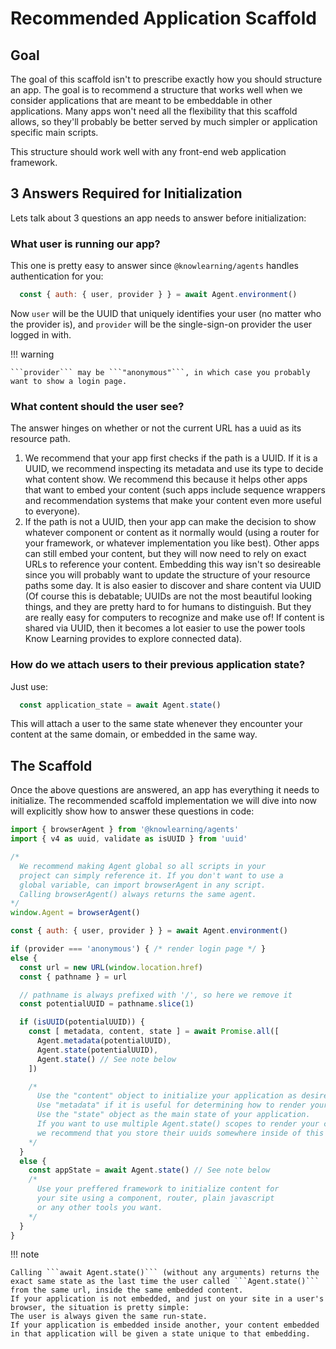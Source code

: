 # Recommended Application Scaffold

## Goal

The goal of this scaffold isn't to prescribe exactly how you should structure an app.
The goal is to recommend a structure that works well when we consider applications that are meant to be embeddable in other applications.
Many apps won't need all the flexibility that this scaffold allows, so they'll probably be better served by much simpler or application specific main scripts.

This structure should work well with any front-end web application framework.

## 3 Answers Required for Initialization

Lets talk about 3 questions an app needs to answer before initialization:

### What user is running our app?

This one is pretty easy to answer since ```@knowlearning/agents``` handles authentication for you:
```js
  const { auth: { user, provider } } = await Agent.environment()
```
Now ```user``` will be the UUID that uniquely identifies your user (no matter who the provider is),
and ```provider``` will be the single-sign-on provider the user logged in with.

!!! warning

    ```provider``` may be ```"anonymous"```, in which case you probably want to show a login page.

### What content should the user see?

The answer hinges on whether or not the current URL has a uuid as its resource path.

  1.  We recommend that your app first checks if the path is a UUID.
      If it is a UUID, we recommend inspecting its metadata and use its type to decide what content show.
      We recommend this because it helps other apps that want to embed your content
      (such apps include sequence wrappers and recommendation systems that make your content even more useful to everyone).
  2.  If the path is not a UUID, then your app can make the decision to show whatever component or content as it normally would
      (using a router for your framework, or whatever implementation you like best).
      Other apps can still embed your content, but they will now need to rely on exact URLs to reference your content.
      Embedding this way isn't so desireable since you will probably want to update the structure of your resource paths some day.
      It is also easier to discover and share content via UUID
      (Of course this is debatable; UUIDs are not the most beautiful looking things, and they are pretty hard to for humans to distinguish.
      But they are really easy for computers to recognize and make use of!
      If content is shared via UUID, then it becomes a lot easier to use the power tools Know Learning provides to explore connected data).

### How do we attach users to their previous application state?

Just use:
```js
  const application_state = await Agent.state()
```
This will attach a user to the same state whenever they encounter your content at the same domain, or embedded in the same way.

## The Scaffold

Once the above questions are answered, an app has everything it needs to initialize.
The recommended scaffold implementation we will dive into now will explicitly show how to answer these questions in code:

```js
import { browserAgent } from '@knowlearning/agents'
import { v4 as uuid, validate as isUUID } from 'uuid'

/*
  We recommend making Agent global so all scripts in your
  project can simply reference it. If you don't want to use a
  global variable, can import browserAgent in any script.
  Calling browserAgent() always returns the same agent.
*/
window.Agent = browserAgent()

const { auth: { user, provider } } = await Agent.environment()

if (provider === 'anonymous') { /* render login page */ }
else {
  const url = new URL(window.location.href)
  const { pathname } = url

  // pathname is always prefixed with '/', so here we remove it
  const potentialUUID = pathname.slice(1)

  if (isUUID(potentialUUID)) {
    const [ metadata, content, state ] = await Promise.all([
      Agent.metadata(potentialUUID),
      Agent.state(potentialUUID),
      Agent.state() // See note below
    ])

    /*
      Use the "content" object to initialize your application as desired.
      Use "metadata" if it is useful for determining how to render your content.
      Use the "state" object as the main state of your application.
      If you want to use multiple Agent.state() scopes to render your content,
      we recommend that you store their uuids somewhere inside of this "state" object
    */
  }
  else {
    const appState = await Agent.state() // See note below
    /*
      Use your preffered framework to initialize content for
      your site using a component, router, plain javascript
      or any other tools you want.
    */
  }
}
```

!!! note

    Calling ```await Agent.state()``` (without any arguments) returns the exact same state as the last time the user called ```Agent.state()``` from the same url, inside the same embedded content.
    If your application is not embedded, and just on your site in a user's browser, the situation is pretty simple:
    The user is always given the same run-state.
    If your application is embedded inside another, your content embedded in that application will be given a state unique to that embedding.

